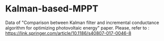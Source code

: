 # Kalman-based-MPPT
Data of "Comparison between Kalman filter and incremental conductance algorithm for optimizing photovoltaic energy" paper. Please, refer to : https://link.springer.com/article/10.1186/s40807-017-0046-8
